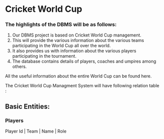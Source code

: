 # Cricket World Cup 

### The highlights of the DBMS will be as follows:

1. Our DBMS project is based on Cricket World Cup management.
2. This will  provide the various information about the various teams participating in the World Cup all over the world.
3. It also provides us with information about the various players participating in the tournament.
4. The database contains details of players, coaches and umpires among others.

All the useful information about the entire World Cup can be found here.

The Cricket World Cup Managment System will have following relation table :

## Basic Entities:

### Players
 
  Player Id | Team | Name | Role      